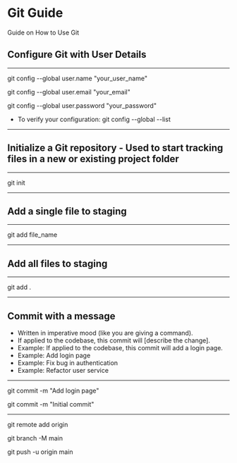 # Git Guide
Guide on How to Use Git


## Configure Git with User Details
-------------------------------
git config --global user.name "your_user_name"

git config --global user.email "your_email"

git config --global user.password "your_password"

 - To verify your configuration:
git config --global --list

-------------------------------
## Initialize a Git repository - Used to start tracking files in a new or existing project folder
-------------------------------
git init

-------------------------------
## Add a single file to staging
-------------------------------
git add file_name

-------------------------------
## Add all files to staging
-------------------------------
git add .

-------------------------------
## Commit with a message
- Written in imperative mood (like you are giving a command).
- If applied to the codebase, this commit will [describe the change].
- Example: If applied to the codebase, this commit will add a login page.
- Example: Add login page
- Example: Fix bug in authentication
- Example: Refactor user service
-------------------------------
git commit -m "Add login page"

git commit -m "Initial commit"



-------------------------------
git remote add origin 

git branch -M main

git push -u origin main
